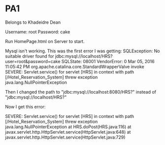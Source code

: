 # PA1

Belongs to Khadeidre Dean

Username: root
Password: cake

Run HomePage.html on Server to start.


Mysql isn't working.
This was the first error I was getting:
SQLException: No suitable driver found for jdbc:mysql://localhost/HRS?user=root&password=cake
SQLState: 08001
VendorError: 0
Mar 05, 2016 11:05:42 PM org.apache.catalina.core.StandardWrapperValve invoke
SEVERE: Servlet.service() for servlet [HRS] in context with path [/Hotel_Reservation_System] threw exception
java.lang.NullPointerException

Then I changed the path to "jdbc:mysql://localhost:8080/HRS?" instead of "jdbc:mysql://localhost/HRS?"

Now I get this error:

SEVERE: Servlet.service() for servlet [HRS] in context with path [/Hotel_Reservation_System] threw exception
java.lang.NullPointerException at HRS.doPost(HRS.java:116)
	at javax.servlet.http.HttpServlet.service(HttpServlet.java:648)
	at javax.servlet.http.HttpServlet.service(HttpServlet.java:729)